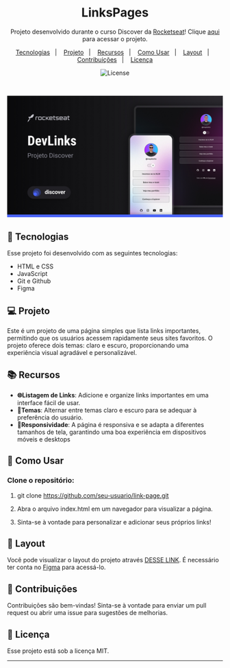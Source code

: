 <h1 align="center"> LinksPages </h1>

<p align="center">
Projeto desenvolvido durante o curso Discover da <a href="https://www.rocketseat.com.br/discover">Rocketseat</a>! Clique <a href="https://zsantz.github.io/linksPage/">aqui</a> para acessar o projeto.
</p>

<p align="center">
  <a href="#tecnologia">Tecnologias</a>&nbsp;&nbsp;&nbsp;|&nbsp;&nbsp;&nbsp;
  <a href="#projeto">Projeto</a>&nbsp;&nbsp;&nbsp;|&nbsp;&nbsp;&nbsp;
  <a href="#recursos">Recursos</a>&nbsp;&nbsp;&nbsp;|&nbsp;&nbsp;&nbsp;
  <a href="#comoUsar">Como Usar</a>&nbsp;&nbsp;&nbsp;|&nbsp;&nbsp;&nbsp;
  <a href="#layout">Layout</a>&nbsp;&nbsp;&nbsp;|&nbsp;&nbsp;&nbsp;
  <a href="#contribuicao">Contribuições</a>&nbsp;&nbsp;&nbsp;|&nbsp;&nbsp;&nbsp;
  <a href="#licenca">Licença</a>
</p>

<p align="center">
  <img alt="License" src="https://img.shields.io/static/v1?label=license&message=MIT&color=49AA26&labelColor=000000">
</p>

<br>

![devlinks project preview](/.github/preview.jpg)

<h2 id="tecnologia">🚀 Tecnologias</h2>

Esse projeto foi desenvolvido com as seguintes tecnologias:


- HTML e CSS
- JavaScript
- Git e Github
- Figma

<h2 id="projeto">💻 Projeto</h2>


Este é um projeto de uma página simples que lista links importantes, permitindo que os usuários acessem rapidamente seus sites favoritos. O projeto oferece dois temas: claro e escuro, proporcionando uma experiência visual agradável e personalizável.

<h2 id="recursos">📚 Recursos</h2>


- **🌐Listagem de Links**: Adicione e organize links importantes em uma interface fácil de usar.
- **🎨Temas**: Alternar entre temas claro e escuro para se adequar à preferência do usuário.
- **📱Responsividade**: A página é responsiva e se adapta a diferentes tamanhos de tela, garantindo uma boa experiência em dispositivos móveis e desktops

<h2 id="comoUsar">🚀 Como Usar</h2>

### Clone o repositório:

1. git clone https://github.com/seu-usuario/link-page.git

2. Abra o arquivo index.html em um navegador para visualizar a página.

3. Sinta-se à vontade para personalizar e adicionar seus próprios links!

<h2 id="layout">🔖 Layout</h2>


Você pode visualizar o layout do projeto através [DESSE LINK](https://www.figma.com/community/file/1187422022288947321). É necessário ter conta no [Figma](https://figma.com) para acessá-lo.

<h2 id="contribuicao">🤝 Contribuições</h2>

Contribuições são bem-vindas! Sinta-se à vontade para enviar um pull request ou abrir uma issue para sugestões de melhorias.

<h2 id="licenca">📝 Licença</h2>


Esse projeto está sob a licença MIT.

---
